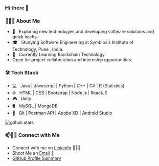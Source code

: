 ### Hi there 👋

<!--
**onlyArsh/onlyArsh** is a ✨ _special_ ✨ repository because its `README.md` (this file) appears on your GitHub profile.
Here are some ideas to get you started:

- 🔭 I’m currently working on ...
- 🌱 I’m currently learning ...
- 👯 I’m looking to collaborate on ...
- 🤔 I’m looking for help with ...
- 💬 Ask me about ...
- 📫 How to reach me: ...
- 😄 Pronouns: ...
- ⚡ Fun fact: ...
-->

<h3> 👨🏻‍💻 About Me </h3>

- 🤔 &nbsp; Exploring new technologies and developing software solutions and quick hacks.
- 🎓 &nbsp; Studying Software Engineering at Symbiosis Institute of Technology, Pune , India.
- 🌱 &nbsp; Currently Learning Blockchain Technology.
- Open for project collaboration and internship opportunities. 

<h3>🛠 Tech Stack</h3>

- 💻 &nbsp; Java | Javascript | Python | C++ | C# | R (Statistics)
- 🌐 &nbsp; HTML | CSS | Bootstrap | Node.js | ReactJS
- 🎮 &nbsp; Unity
- 🛢 &nbsp; MySQL | MongoDB
- 🔧 &nbsp; Git | Postman API | Adobe XD | Android Studio


![github stats](https://github-readme-stats.vercel.app/api?username=onlyArsh&show_icons=true)

### 📫🤝🏻 Connect with Me

 - Connect with me on [LinkedIn](https://www.linkedin.com/in/arshradhanpura/) 👨🏻‍💻
 - Shoot Me an [Email](mailto:arshradhanpura288@gmail.com) 💌
 - [GitHub Profile Summary](https://profile-summary-for-github.com/user/onlyArsh)